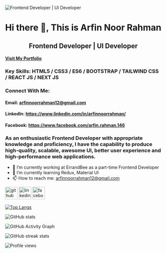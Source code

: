 ![Frontend Developer | UI Developer](https://cdn.sanity.io/images/ymxgha9c/production/73364b61fe0d1e1c66e8da7fdd75c940be8a1ebd-1918x1071.png?w=3840&q=75&fit=clip&auto=format)

<h1 align="center">Hi there 👋, This is Arfin Noor Rahman</h1>
<h2 align="center">Frontend Developer | UI Developer</h2>

#### [Visit My Portfolio](https://arfins-planet.vercel.app/)

### Key Skills: HTML5 / CSS3 / ES6 / BOOTSTRAP / TAILWIND CSS / REACT JS / NEXT JS

### Connect With Me:
#### Email: arfinnoorrahman12@gmail.com
#### LinkedIn: https://www.linkedin.com/in/arfinnoorrahman/
#### Facebook: https://www.facebook.com/arfin.rahman.146

### As an enthusiastic Frontend Developer with appropriate knowledge and proficiency, I have the capability to produce high-quality, scalable, awesome UI, better user experience and high-performance web applications.

- 🔭 I’m currently working at ErrandBee as a part-time Frontend Developer
- 🌱 I’m currently learning Redux, Material UI
- 📫 How to reach me: arfinnoorrahman12@gmail.com 


[<img src='https://cdn.jsdelivr.net/npm/simple-icons@3.0.1/icons/github.svg' alt='github' height='40'>](https://github.com/arfin-web)  [<img src='https://cdn.jsdelivr.net/npm/simple-icons@3.0.1/icons/linkedin.svg' alt='linkedin' height='40'>](https://www.linkedin.com/in/arfinnoorrahman/)  [<img src='https://cdn.jsdelivr.net/npm/simple-icons@3.0.1/icons/facebook.svg' alt='facebook' height='40'>](https://www.facebook.com/arfin.rahman.146)  

[![Top Langs](https://github-readme-stats.vercel.app/api/top-langs/?username=arfin-web)](https://github.com/anuraghazra/github-readme-stats)

![GitHub stats](https://github-readme-stats.vercel.app/api?username=arfin-web&show_icons=true)  

![GitHub Activity Graph](https://activity-graph.herokuapp.com/graph?username=arfin-web)  

![GitHub streak stats](https://github-readme-streak-stats.herokuapp.com/?user=arfin-web)  

![Profile views](https://gpvc.arturio.dev/arfin-web)  
